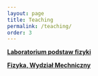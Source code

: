 ```yaml
---
layout: page
title: Teaching
permalink: /teaching/
order: 3
---
```


[**Laboratorium podstaw fizyki**](/teaching/LPF)


[**Fizyka, Wydział Mechniczny**](/teaching/Fizyka)


